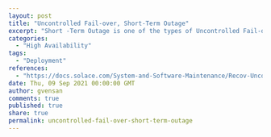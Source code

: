 ```yaml
---
layout: post
title: "Uncontrolled Fail-over, Short-Term Outage"
excerpt: "Short -Term Outage is one of the types of Uncontrolled Fail-over. The active site is out-of-service or isolated for a short duration (for example, minutes or hours). The replication queue has enough capacity to store all replicated messages and transactions during the outage."
categories:
  - "High Availability"
tags:
  - "Deployment"
references:
  - "https://docs.solace.com/System-and-Software-Maintenance/Recov-Uncon-Fail-Over.htm?Highlight=Uncontrolled%20Fail-over%2C%20Long-Term%20Outage"
date: Thu, 09 Sep 2021 00:00:00 GMT
author: gvensan
comments: true
published: true
share: true
permalink: uncontrolled-fail-over-short-term-outage
---
```

